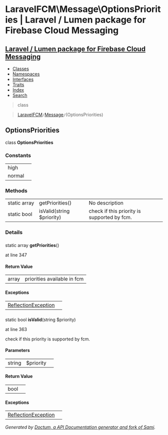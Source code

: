 # LaravelFCM\Message\OptionsPriorities | Laravel / Lumen package for Firebase Cloud Messaging    

## [Laravel / Lumen package for Firebase Cloud Messaging](../../index.md)

- [Classes](../../classes.md)
- [Namespaces](../../namespaces.md)
- [Interfaces](../../interfaces.md)
- [Traits](../../traits.md)
- [Index](../../doc-index.md)
- [Search](../../search.md)

>class

>    [LaravelFCM](../../LaravelFCM.md)` / `[Message](../../LaravelFCM/Message.md)` / `(OptionsPriorities)
## OptionsPriorities

class **OptionsPriorities**


    
    
    

### Constants

|   |   |
|---|---|
|high||
|normal||

### Methods

|   |   |   |   |
|---|---|---|---|
|static&nbsp;array|<a name="#method_getPriorities"></a>getPriorities()|No description||
|static&nbsp;bool|<a name="#method_isValid"></a>isValid(string $priority)|check if this priority is supported by fcm.||


### Details
<a name id="method_getPriorities"></a>

### 
static array **getPriorities**()

at line 347    
    



#### Return Value

|   |   |
|---|---|
|array|priorities available in fcm


#### Exceptions

|   |   |
|---|---|
|[ReflectionException](https://www.php.net/ReflectionException)||

<a name id="method_isValid"></a>

### 
static bool **isValid**(string $priority)

at line 363    
    

check if this priority is supported by fcm.        

#### Parameters

|   |   |   |
|---|---|---|
|string|$priority|

#### Return Value

|   |   |
|---|---|
|bool|


#### Exceptions

|   |   |
|---|---|
|[ReflectionException](https://www.php.net/ReflectionException)||

_Generated by [Doctum, a API Documentation generator and fork of Sami](https://github.com/code-lts/doctum)._